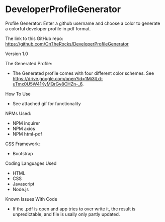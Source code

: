 # DeveloperProfileGenerator
Profile Generator: Enter a github username and choose a color to generate a colorful developer profile in pdf format. 

The link to this GitHub repo:
https://github.com/OnTheRocks/DeveloperProfileGenerator

Version 1.0


The Generated Profile:
* The Generated profile comes with four different color schemes.  See https://drive.google.com/open?id=1Mi3lLd-uTmx0U5W41KyMQrGy8CHZn-_6.

How To Use
* See attached gif for functionality

NPMs Used:
* NPM inquirer
* NPM axios
* NPM html-pdf

CSS Framework:
* Bootstrap

Coding Languages Used
* HTML
* CSS
* Javascript
* Node.js

Known Issues With Code
* If the .pdf is open and app tries to over write it, the result is unpredictable, and file is usally only partly updated.

